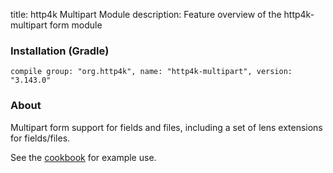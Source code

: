 title: http4k Multipart Module
description: Feature overview of the http4k-multipart form module

### Installation (Gradle)
```compile group: "org.http4k", name: "http4k-multipart", version: "3.143.0"```

### About

Multipart form support for fields and files, including a set of lens extensions for fields/files.

See the [cookbook](/cookbook/multipart_forms/) for example use.
